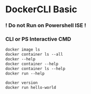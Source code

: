 # DockerCLI Basic
### ! Do not Run on Powershell ISE !
### CLI or PS Interactive CMD

```dockerfile
docker image ls
docker container ls --all
docker --help
docker container --help
docker container ls --help
docker run --help

docker version
docker run hello-world
```

